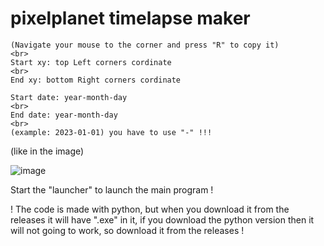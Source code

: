# pixelplanet timelapse maker
```
(Navigate your mouse to the corner and press "R" to copy it) 
<br>
Start xy: top Left corners cordinate
<br>
End xy: bottom Right corners cordinate
```
```
Start date: year-month-day 
<br>
End date: year-month-day
<br>
(example: 2023-01-01) you have to use "-" !!!
```
(like in the image)

![image](https://github.com/Batyoaron/pixelplanet_timelapse_maker/assets/111697446/ca9d393f-ef71-48a3-9c77-030b3edf45d4)

Start the "launcher" to launch the main program !

! The code is made with python, but when you download it from the releases it will have ".exe" in it, if you download the python version then it will not going to work, so download it from the releases !
